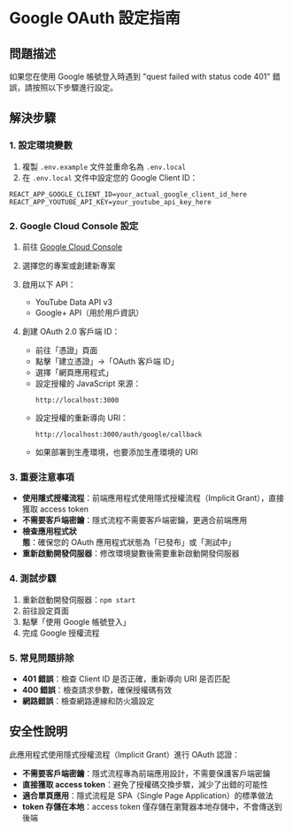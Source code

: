 # Google OAuth 設定指南

## 問題描述
如果您在使用 Google 帳號登入時遇到 "quest failed with status code 401" 錯誤，請按照以下步驟進行設定。

## 解決步驟

### 1. 設定環境變數

1. 複製 `.env.example` 文件並重命名為 `.env.local`
2. 在 `.env.local` 文件中設定您的 Google Client ID：

```
REACT_APP_GOOGLE_CLIENT_ID=your_actual_google_client_id_here
REACT_APP_YOUTUBE_API_KEY=your_youtube_api_key_here
```

### 2. Google Cloud Console 設定

1. 前往 [Google Cloud Console](https://console.cloud.google.com/)
2. 選擇您的專案或創建新專案
3. 啟用以下 API：
   - YouTube Data API v3
   - Google+ API（用於用戶資訊）

4. 創建 OAuth 2.0 客戶端 ID：
   - 前往「憑證」頁面
   - 點擊「建立憑證」→「OAuth 客戶端 ID」
   - 選擇「網頁應用程式」
   - 設定授權的 JavaScript 來源：
     ```
     http://localhost:3000
     ```
   - 設定授權的重新導向 URI：
     ```
     http://localhost:3000/auth/google/callback
     ```
   - 如果部署到生產環境，也要添加生產環境的 URI

### 3. 重要注意事項

- **使用隱式授權流程**：前端應用程式使用隱式授權流程（Implicit Grant），直接獲取 access token
- **不需要客戶端密鑰**：隱式流程不需要客戶端密鑰，更適合前端應用
- **檢查應用程式狀態**：確保您的 OAuth 應用程式狀態為「已發布」或「測試中」
- **重新啟動開發伺服器**：修改環境變數後需要重新啟動開發伺服器

### 4. 測試步驟

1. 重新啟動開發伺服器：`npm start`
2. 前往設定頁面
3. 點擊「使用 Google 帳號登入」
4. 完成 Google 授權流程

### 5. 常見問題排除

- **401 錯誤**：檢查 Client ID 是否正確，重新導向 URI 是否匹配
- **400 錯誤**：檢查請求參數，確保授權碼有效
- **網路錯誤**：檢查網路連線和防火牆設定

## 安全性說明

此應用程式使用隱式授權流程（Implicit Grant）進行 OAuth 認證：

- **不需要客戶端密鑰**：隱式流程專為前端應用設計，不需要保護客戶端密鑰
- **直接獲取 access token**：避免了授權碼交換步驟，減少了出錯的可能性
- **適合單頁應用**：隱式流程是 SPA（Single Page Application）的標準做法
- **token 存儲在本地**：access token 僅存儲在瀏覽器本地存儲中，不會傳送到後端